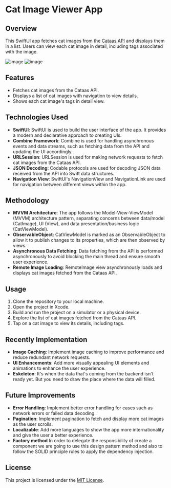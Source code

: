 
# Cat Image Viewer App

## Overview
This SwiftUI app fetches cat images from the [Cataas API](https://cataas.com/) and displays them in a list. Users can view each cat image in detail, including tags associated with the image.

![image](https://github.com/reymesson1/outcoding-assignment/assets/30162161/63ac6375-68c9-4729-97d7-b197b9bbb7ac)
![image](https://github.com/reymesson1/outcoding-assignment/assets/30162161/8a6280b9-d73f-48de-8e46-47cfe2793b7f)


## Features
- Fetches cat images from the Cataas API.
- Displays a list of cat images with navigation to view details.
- Shows each cat image's tags in detail view.

## Technologies Used
- **SwiftUI**: SwiftUI is used to build the user interface of the app. It provides a modern and declarative approach to creating UIs.
- **Combine Framework**: Combine is used for handling asynchronous events and data streams, such as fetching data from the API and updating the UI accordingly.
- **URLSession**: URLSession is used for making network requests to fetch cat images from the Cataas API.
- **JSON Decoding**: Codable protocols are used for decoding JSON data received from the API into Swift data structures.
- **Navigation View**: SwiftUI's NavigationView and NavigationLink are used for navigation between different views within the app.

## Methodology
- **MVVM Architecture**: The app follows the Model-View-ViewModel (MVVM) architecture pattern, separating concerns between data/model (CatImage), UI (View), and data presentation/business logic (CatViewModel).
- **ObservableObject**: CatViewModel is marked as an ObservableObject to allow it to publish changes to its properties, which are then observed by views.
- **Asynchronous Data Fetching**: Data fetching from the API is performed asynchronously to avoid blocking the main thread and ensure smooth user experience.
- **Remote Image Loading**: RemoteImage view asynchronously loads and displays cat images fetched from the Cataas API.

## Usage
1. Clone the repository to your local machine.
2. Open the project in Xcode.
3. Build and run the project on a simulator or a physical device.
4. Explore the list of cat images fetched from the Cataas API.
5. Tap on a cat image to view its details, including tags.

## Recently Implementation
- **Image Caching**: Implement image caching to improve performance and reduce redundant network requests.
- **UI Enhancements**: Add more visually appealing UI elements and animations to enhance the user experience.
- **Eskeleton**: It's when the data that's coming from the backend isn't ready yet. But you need to draw the place where the data will filled.


## Future Improvements
- **Error Handling**: Implement better error handling for cases such as network errors or failed data decoding.
- **Pagination**: Implement pagination to fetch and display more cat images as the user scrolls.
- **Localizable**: Add more languages to show the app more internationality and give the user a better experience.
- **Factory method** In order to delegate the responsibility of create a component we are going to use this design pattern method and also to follow the SOLID principle rules to apply the dependency injection.


## License
This project is licensed under the [MIT License](LICENSE).
